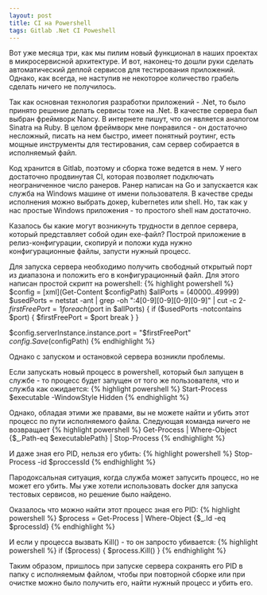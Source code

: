 ```yaml
---
layout: post
title: CI на Powershell
tags: Gitlab .Net CI Poweshell
---
```

Вот уже месяца три, как мы пилим новый функционал в наших проектах в микросервисной архитектуре. И вот, наконец-то дошли руки сделать автоматический деплой сервисов для тестирования приложений. Однако, как всегда, не наступив не некоторое количество грабель сделать ничего не получилось.

<!--more-->
Так как основная технология разработки приложений - .Net, то было принято решение делать сервисы тоже на .Net. В качестве сервера был выбран фреймворк Nancy. В интернете пишут, что он является аналогом Sinatra на Ruby. В целом фреймворк мне понравился - он достаточно несложный, писать на нем быстро, имеет понятный роутинг, есть мощные инструменты для тестирования, сам сервер собирается в исполняемый файл. 
  
Код хранится в Gitlab, поэтому и сборка тоже ведется в нем. У него достаточно продвинутая CI, которая позволяет подключать неограниченное число ранеров. Ранер написан на Go и запускается как служба на Windows машине от имени пользователя. В качестве среды исполнения можно выбрать докер, kubernetes или shell. Но, так как у нас простые Windows приложения - то простого shell нам достаточно.

Казалось бы какие могут возникнуть трудности в деплое сервера, который представляет собой один exe-файл? Построй приложение в релиз-конфигурации, скопируй и положи куда нужно конфигурационные файлы, запусти нужный процесс. 

Для запуска сервера необходимо получить свободный открытый порт из диапазона и положить его в конфигурационный файл. Для этого написан простой скрипт на powershell:
{% highlight powershell %}
$config = [xml](Get-Content $configPath)
$allPorts = (40000..49999) 
$usedPorts = netstat -ant | grep  -oh ":4[0-9][0-9][0-9][0-9]" | cut -c 2-
$firstFreePort = 1
foreach ($port in $allPorts) {
  if ($usedPorts -notcontains $port)
  {
    $firstFreePort = $port
    break
  }
}

$config.serverInstance.instance.port = "$firstFreePort"
$config.Save($configPath)
{% endhighlight %} 

Однако с запуском и остановкой сервера возникли проблемы. 

Если запускать новый процесс в powershell, который был запущен в службе - то процесс будет запущен от того же пользователя, что и служба как ожидается:
{% highlight powershell %}
Start-Process $executable -WindowStyle Hidden
{% endhighlight %} 

Однако, обладая этими же правами, вы не можете найти и убить этот процесс по пути исполняемого файла. Следующая команда ничего не возвращает
{% highlight powershell %}
Get-Process | Where-Object {$_.Path-eq $executablePath} | Stop-Process 
{% endhighlight %} 

И даже зная его PID, нельзя его убить:
{% highlight powershell %}
Stop-Process -id $proccessId 
{% endhighlight %} 

Пародоксальная ситуация, когда служба может запусить процесс, но не может его убить. Мы уже хотели использовать docker для запуска тестовых сервисов, но решение было найдено.

Оказалось что можно найти этот процесс зная его PID:
{% highlight powershell %}
$process = Get-Process | Where-Object {$_.Id -eq $processId} 
{% endhighlight %} 

И если у процесса вызвать Kill() - то он запросто убивается:
{% highlight powershell %}
if ($process)
{
    $process.Kill()
}
{% endhighlight %} 

Таким образом, пришлось при запуске сервера сохранять его PID в папку с исполняемым файлом, чтобы при повторной сборке или при очистке можно было получить его, найти нужный процесс и убить его. 





